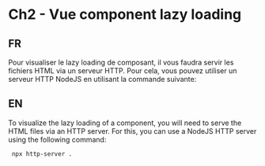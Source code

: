 # Ch2 - Vue component lazy loading

## FR
Pour visualiser le lazy loading de composant, il vous faudra servir les fichiers HTML via un serveur HTTP. Pour cela, vous pouvez utiliser un serveur HTTP NodeJS en utilisant la commande suivante: 

## EN
To visualize the lazy loading of a component, you will need to serve the HTML files via an HTTP server. For this, you can use a NodeJS HTTP server using the following command:

```bash
 npx http-server .
```